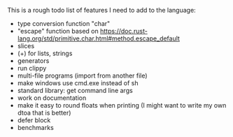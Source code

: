 
This is a rough todo list of features I need to add to the language:

* type conversion function "char"
* "escape" function based on https://doc.rust-lang.org/std/primitive.char.html#method.escape_default
* slices
* (+) for lists, strings
* generators
* run clippy
* multi-file programs (import from another file)
* make windows use cmd.exe instead of sh
* standard library: get command line args
* work on documentation
* make it easy to round floats when printing (I might want to write my own dtoa that is better)
* defer block
* benchmarks

